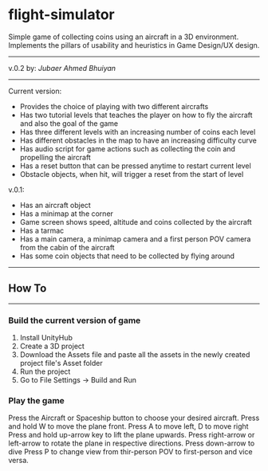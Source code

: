 # flight-simulator

Simple game of collecting coins using an aircraft in a 3D environment. Implements the pillars
of usability and heuristics in Game Design/UX design.

-----------------------

v.0.2
by: _Jubaer Ahmed Bhuiyan_

------------------------

Current version:
- Provides the choice of playing with two different aircrafts
- Has two tutorial levels that teaches the player on how to fly the aircraft and also the goal of the game
- Has three different levels with an increasing number of coins each level
- Has different obstacles in the map to have an increasing difficulty curve
- Has audio script for game actions such as collecting the coin and propelling the aircraft
- Has a reset button that can be pressed anytime to restart current level
- Obstacle objects, when hit, will trigger a reset from the start of level


v.0.1:
- Has an aircraft object
- Has a minimap at the corner
- Game screen shows speed, altitude and coins collected by the aircraft
- Has a tarmac
- Has a main camera, a minimap camera and a first person POV camera from the cabin of the aircraft
- Has some coin objects that need to be collected by flying around


--------------------------

## How To

--------------------------
### Build the current version of game

1. Install UnityHub
2. Create a 3D project
3. Download the Assets file and paste all the assets in the newly created project file's Asset folder
4. Run the project
5. Go to File Settings -> Build and Run

### Play the game

Press the Aircraft or Spaceship button to choose your desired aircraft.
Press and hold W to move the plane front. Press A to move left, D to move right
Press and hold up-arrow key to lift the plane upwards. Press right-arrow or left-arrow to rotate the plane in respective directions. Press down-arrow to dive
Press P to change view from thir-person POV to first-person and vice versa.

